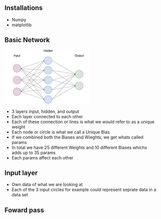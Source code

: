 ## Installations
* Numpy
* matplotlib

## Basic Network
![Basic Neural Net](images.png)
* 3 layers input, hidden, and output
* Each layer connected to each other
* Each of these connection or lines is what we would refer to as a unique weight
* Each node or circle is what we call a Unique Bias
* If we combined both the Biases and Wieghts, we get whats called params
* In total we have 25 different Weights and 10 different Biases whichs adds up to 35 params
* Each params affect each other

## Input layer
* Own data of what we are looking at
* Each of the 3 input circles for example could represent seprate data in a data set

## Foward pass 






